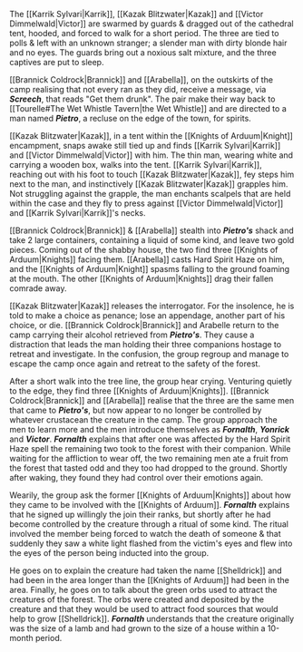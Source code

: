 The [[Karrik Sylvari|Karrik]], [[Kazak Blitzwater|Kazak]] and [[Victor Dimmelwald|Victor]] are swarmed by guards & dragged out of the cathedral tent, hooded, and forced to walk for a short period. The three are tied to polls & left with an unknown stranger; a slender man with dirty blonde hair and no eyes. The guards bring out a noxious salt mixture, and the three captives are put to sleep.

[[Brannick Coldrock|Brannick]] and [[Arabella]], on the outskirts of the camp realising that not every ran as they did, receive a message, via ***Screech***, that reads "Get them drunk". The pair make their way back to [[Tourelle#The Wet Whistle Tavern|the Wet Whistle]] and are directed to a man named ***Pietro***, a recluse on the edge of the town, for spirits.

[[Kazak Blitzwater|Kazak]], in a tent within the [[Knights of Arduum|Knight]] encampment, snaps awake still tied up and finds [[Karrik Sylvari|Karrik]] and [[Victor Dimmelwald|Victor]] with him. The thin man, wearing white and carrying a wooden box, walks into the tent. [[Karrik Sylvari|Karrik]], reaching out with his foot to touch [[Kazak Blitzwater|Kazak]], fey steps him next to the man, and instinctively [[Kazak Blitzwater|Kazak]] grapples him. Not struggling against the grapple, the man enchants scalpels that are held within the case and they fly to press against [[Victor Dimmelwald|Victor]] and [[Karrik Sylvari|Karrik]]'s necks. 

[[Brannick Coldrock|Brannick]] & [[Arabella]] stealth into ***Pietro's*** shack and take 2 large containers, containing a liquid of some kind, and leave two gold pieces. Coming out of the shabby house, the two find three [[Knights of Arduum|Knights]] facing them. [[Arabella]] casts Hard Spirit Haze on him, and the [[Knights of Arduum|Knight]] spasms falling to the ground foaming at the mouth. The other [[Knights of Arduum|Knights]] drag their fallen comrade away.

[[Kazak Blitzwater|Kazak]] releases the interrogator. For the insolence, he is told to make a choice as penance; lose an appendage, another part of his choice, or die. [[Brannick Coldrock|Brannick]] and Arabelle return to the camp carrying their alcohol retrieved from ***Pietro's***. They cause a distraction that leads the man holding their three companions hostage to retreat and investigate. In the confusion, the group regroup and manage to escape the camp once again and retreat to the safety of the forest.

After a short walk into the tree line, the group hear crying. Venturing quietly to the edge, they find three [[Knights of Arduum|Knights]]. [[Brannick Coldrock|Brannick]] and [[Arabella]] realise that the three are the same men that came to ***Pietro's***, but now appear to no longer be controlled by whatever crustacean the creature in the camp. The group approach the men to learn more and the men introduce themselves as ***Fornalth***, ***Yonrick*** and ***Victor***. ***Fornalth*** explains that after one was affected by the Hard Spirit Haze spell the remaining two took to the forest with their companion. While waiting for the affliction to wear off, the two remaining men ate a fruit from the forest that tasted odd and they too had dropped to the ground. Shortly after waking, they found they had control over their emotions again.

Wearily, the group ask the former [[Knights of Arduum|Knights]] about how they came to be involved with the [[Knights of Arduum]]. ***Fornalth*** explains that he signed up willingly the join their ranks, but shortly after he had become controlled by the creature through a ritual of some kind. The ritual involved the member being forced to watch the death of someone & that suddenly they saw a white light flashed from the victim's eyes and flew into the eyes of the person being inducted into the group.

He goes on to explain the creature had taken the name [[Shelldrick]] and had been in the area longer than the [[Knights of Arduum]] had been in the area. Finally, he goes on to talk about the green orbs used to attract the creatures of the forest. The orbs were created and deposited by the creature and that they would be used to attract food sources that would help to grow [[Shelldrick]]. ***Fornalth*** understands that the creature originally was the size of a lamb and had grown to the size of a house within a 10-month period.